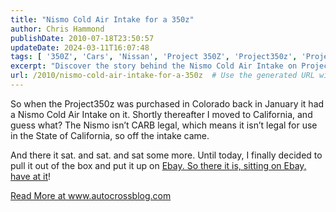 ```yaml
---
title: "Nismo Cold Air Intake for a 350z"
author: Chris Hammond
publishDate: 2010-07-18T23:50:57
updateDate: 2024-03-11T16:07:48
tags: [ '350Z', 'Cars', 'Nissan', 'Project 350Z', 'Project350z', 'Project350zcom' ]
excerpt: "Discover the story behind the Nismo Cold Air Intake on Project350z and how it ended up on eBay. Find out more at www.autocrossblog.com."
url: /2010/nismo-cold-air-intake-for-a-350z  # Use the generated URL with year
---
```

<p>So when the Project350z was purchased in Colorado back in January it had a Nismo Cold Air Intake on it. Shortly thereafter I moved to California, and guess what? The Nismo isn’t CARB legal, which means it isn’t legal for use in the State of California, so off the intake came.</p>  <p>And there it sat. and sat. and sat some more. Until today, I finally decided to pull it out of the box and put it up on <a href="https://cgi.ebay.com/ebaymotors/ws/eBayISAPI.dll?ViewItem&item=150469355328&ssPageName=ADME:L:LCA:MOTORS:1123" target="_blank">Ebay. So there it is, sitting on Ebay, have at it</a>!</p> <a href="https://www.autocrossblog.com/nismo-cold-air-intake-for-a-350z">Read More at www.autocrossblog.com</a>

